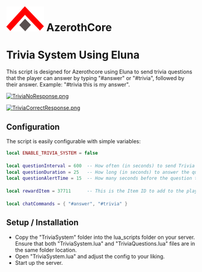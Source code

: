 # ![logo](https://raw.githubusercontent.com/azerothcore/azerothcore.github.io/master/images/logo-github.png) AzerothCore

# Trivia System Using Eluna
This script is designed for Azerothcore using Eluna to send trivia questions that the player can answer by typing "#answer" or "#trivia", followed by their answer.  Example: "#trivia this is my answer".

[![TriviaNoResponse.png](https://i.postimg.cc/JhHgxf96/Screenshot-2024-06-17-163826.png)](https://postimg.cc/bG83NBYk)

[![TriviaCorrectResponse.png](https://i.postimg.cc/Pq8XDFKh/trivia2.png)](https://postimg.cc/PLTnsyBF)

## Configuration

The script is easily configurable with simple variables:

```lua
local ENABLE_TRIVIA_SYSTEM = false

local questionInterval = 600  -- How often (in seconds) to send Trivia Questions
local questionDuration = 25   -- How long (in seconds) to answer the question before time is up
local questionAlertTime = 15  -- How many seconds before the question to alert the user of an upcoming question

local rewardItem = 37711      -- This is the Item ID to add to the player when answering correctly

local chatCommands = { "#answer", "#trivia" }
```

## Setup / Installation
- Copy the "TriviaSystem" folder into the lua_scripts folder on your server.  Ensure that both "TriviaSystem.lua" and "TriviaQuestions.lua" files are in the same folder location.
- Open "TriviaSystem.lua" and adjust the config to your liking.
- Start up the server.
